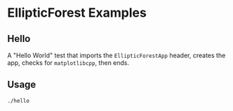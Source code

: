 # EllipticForest Examples

## Hello

A "Hello World" test that imports the `EllipticForestApp` header, creates the app, checks for `matplotlibcpp`, then ends.

## Usage

```Bash
./hello
```
